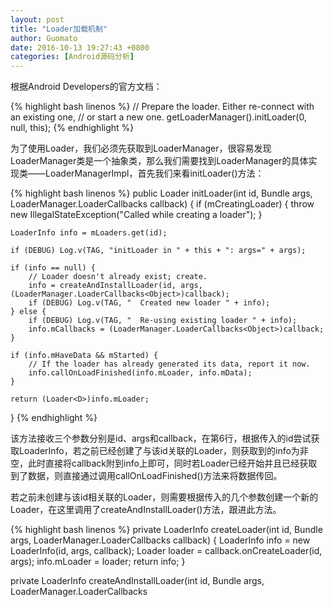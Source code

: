 ```yaml
---
layout: post
title: "Loader加载机制"
author: Guomato
date: 2016-10-13 19:27:43 +0800
categories: [Android源码分析]
---
```


根据Android Developers的官方文档：

{% highlight bash linenos %}
// Prepare the loader.  Either re-connect with an existing one,
// or start a new one.
getLoaderManager().initLoader(0, null, this);
{% endhighlight %}

为了使用Loader，我们必须先获取到LoaderManager，很容易发现LoaderManager类是一个抽象类，那么我们需要找到LoaderManager的具体实现类——LoaderManagerImpl，首先我们来看initLoader()方法：

{% highlight bash linenos %}
public <D> Loader<D> initLoader(int id, Bundle args, LoaderManager.LoaderCallbacks<D> callback) {
    if (mCreatingLoader) {
        throw new IllegalStateException("Called while creating a loader");
    }
    
    LoaderInfo info = mLoaders.get(id);
    
    if (DEBUG) Log.v(TAG, "initLoader in " + this + ": args=" + args);

    if (info == null) {
        // Loader doesn't already exist; create.
        info = createAndInstallLoader(id, args,  (LoaderManager.LoaderCallbacks<Object>)callback);
        if (DEBUG) Log.v(TAG, "  Created new loader " + info);
    } else {
        if (DEBUG) Log.v(TAG, "  Re-using existing loader " + info);
        info.mCallbacks = (LoaderManager.LoaderCallbacks<Object>)callback;
    }
    
    if (info.mHaveData && mStarted) {
        // If the loader has already generated its data, report it now.
        info.callOnLoadFinished(info.mLoader, info.mData);
    }
    
    return (Loader<D>)info.mLoader;
}
{% endhighlight %}

该方法接收三个参数分别是id、args和callback，在第6行，根据传入的id尝试获取LoaderInfo，若之前已经创建了与该id关联的Loader，则获取到的info为非空，此时直接将callback附到info上即可，同时若Loader已经开始并且已经获取到了数据，则直接通过调用callOnLoadFinished()方法来将数据传回。

若之前未创建与该id相关联的Loader，则需要根据传入的几个参数创建一个新的Loader，在这里调用了createAndInstallLoader()方法，跟进此方法。

{% highlight bash linenos %}
private LoaderInfo createLoader(int id, Bundle args,
        LoaderManager.LoaderCallbacks<Object> callback) {
    LoaderInfo info = new LoaderInfo(id, args,  callback);
    Loader<Object> loader = callback.onCreateLoader(id, args);
    info.mLoader = loader;
    return info;
}

private LoaderInfo createAndInstallLoader(int id, Bundle args,
        LoaderManager.LoaderCallbacks<Object> callback) {
    try {
        mCreatingLoader = true;
        LoaderInfo info = createLoader(id, args, callback);
        installLoader(info);
        return info;
    } finally {
        mCreatingLoader = false;
    }
}
{% endhighlight %}

在createAndInstallLoader()中调用了createLoader()方法来获取LoaderInfo的实例，在createLoader()中实例化了一个LoaderInfo并且通过callback中的回调函数来获取Loader的实例并将其附到LoaderInfo的实例中，最后返回LoaderInfo的实例。返回createAndInstallLoader()方法，我们可以看到接下来调用了installLoader()函数，在installLoader()函数中首先以键值对的形式将id与LoaderInfo存入一个map中，这便是上述的我们可以从mLoaders中根据id获取到非空LoaderInfo的原因。然后，若mStarted为真，则调用LoaderInfo的start()函数，我们来看一下变量mStarted是何时被赋值的。

很容易找到，mStarted变量在LoaderManagerImpl的构造函数中被初始化的，那么LoaderManagerImpl是何时被实例化的呢？答案就在获取LoaderManager的方法getSupportLoaderManager()中，该方法最终调用了FragmentHostCallback类中的getLoaderManagerImpl()方法，在该方法中传入的mLoaderStarted变量的值即为mStarted变量的初值，问题又来了，mLoadersStarted又是在何时被赋值的？答案是doLoaderStart()方法中，该变量被置为true，而经过一番查阅资料后发现，在Activity的onStart()方法中调用了doLoaderStart()方法，最终将mStarted变量置为true，因此LoaderInfo的start()方法会被调用。跟进start()方法。

{% highlight bash linenos %}
void start() {
    if (mRetaining && mRetainingStarted) {
        // Our owner is started, but we were being retained from a
        // previous instance in the started state...  so there is really
        // nothing to do here, since the loaders are still started.
        mStarted = true;
        return;
    }

    if (mStarted) {
        // If loader already started, don't restart.
        return;
    }

    mStarted = true;
    
    if (DEBUG) Log.v(TAG, "  Starting: " + this);
    if (mLoader == null && mCallbacks != null) {
       mLoader = mCallbacks.onCreateLoader(mId, mArgs);
    }
    if (mLoader != null) {
        if (mLoader.getClass().isMemberClass()
                && !Modifier.isStatic(mLoader.getClass().getModifiers())) {
            throw new IllegalArgumentException(
                    "Object returned from onCreateLoader must not be a non-static inner member class: "
                    + mLoader);
        }
        if (!mListenerRegistered) {
            mLoader.registerListener(mId, this);
            mLoader.registerOnLoadCanceledListener(this);
            mListenerRegistered = true;
        }
        mLoader.startLoading();
    }
}
{% endhighlight %}

在该方法中，首先判断info中的Loader是否为空，若为空则通过回调函数的onCreateLoader()方法来为其赋值。接下来，为Loader添加监听器(加载完成监听器和加载取消监听器)，最后调用Loader的startLoading()方法，startLoading()中又会调用onStartLoading()方法，这个方法在Loader中是一个空方法因此必须由子类进行重写，在这里我们以AsyncTaskLoader()方法为例，在我们重写的继承自AsyncTaskLoader的类中的onStartLoading()方法中，我们调用了forceLoad()方法，该方法同样调用了onForceLoad()方法，我们跟进AsyncTaskLoader中的onForceLoad()方法。

{% highlight bash linenos %}
@Override
protected void onForceLoad() {
    super.onForceLoad();
    cancelLoad();
    mTask = new LoadTask();
    if (DEBUG) Log.v(TAG, "Preparing load: mTask=" + mTask);
    executePendingTask();
}
{% endhighlight %}

该方法中创建了一个LoadTask类的实例，可以看出，LoadTask类就是一个封装好了的AsyncTask，在该类中doInBackground()方法中，实际上调用的是我们继承自AsyncTaskLoader的类中的loadInBackground()方法，那么这便意味着我们加载数据的耗时操作均要写在loadInBackground()方法中。

回到onForceLoad()方法，方法的最后调用了executePendingTask()方法，该方法的任务就是执行上面创建的LoadTask，我们知道，AsyncTask是在doInBackground()方法中执行耗时操作，正如我们上面所说，这个方法调用的是我们重写的loadInBackground()方法，那么我们知道当耗时操作执行完毕后onPostExecute()方法会被调用，我们来跟进此方法。

{% highlight bash linenos %}
@Override
protected void onPostExecute(D data) {
    if (DEBUG) Log.v(TAG, this + " onPostExecute");
    try {
        AsyncTaskLoader.this.dispatchOnLoadComplete(this, data);
    } finally {
        mDone.countDown();
    }
}

void dispatchOnCancelled(LoadTask task, D data) {
    onCanceled(data);
    if (mCancellingTask == task) {
        if (DEBUG) Log.v(TAG, "Cancelled task is now canceled!");
        rollbackContentChanged();
        mLastLoadCompleteTime = SystemClock.uptimeMillis();
        mCancellingTask = null;
        if (DEBUG) Log.v(TAG, "Delivering cancellation");
        deliverCancellation();
        executePendingTask();
    }
}

void dispatchOnLoadComplete(LoadTask task, D data) {
    if (mTask != task) {
        if (DEBUG) Log.v(TAG, "Load complete of old task, trying to cancel");
        dispatchOnCancelled(task, data);
    } else {
        if (isAbandoned()) {
            // This cursor has been abandoned; just cancel the new data.
            onCanceled(data);
        } else {
            commitContentChanged();
            mLastLoadCompleteTime = SystemClock.uptimeMillis();
            mTask = null;
            if (DEBUG) Log.v(TAG, "Delivering result");
            deliverResult(data);
        }
    }
}
{% endhighlight %}

该方法中调用了AsyncTaskLoader中的dispatchOnLoadComplete()方法，如果mTask与task引用的不是同一个LoadTask实例则说明我们创建了新的LoadTask()，因此需要取消之前的task，即调用dispatchOnCancelled()方法，这两个函数的均把当前的状态(加载完毕的数据或取消操作)传给之前注册给Loader的监听器，最终监听器会调用callback的onLoadFinished()或onLoaderReset()函数。

Android中Loader的大概机制如上所述。
































